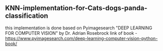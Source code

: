 ## KNN-implementation-for-Cats-dogs-panda-classification
this implementation is done based on Pyimagesearch "DEEP LEARNING FOR COMPUTER VISION" by Dr. Adrian Rosebrock
link of book - https://www.pyimagesearch.com/deep-learning-computer-vision-python-book/
